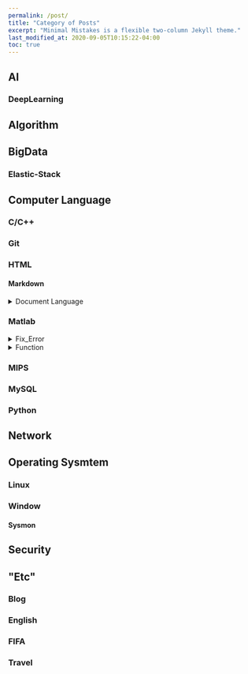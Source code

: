 ```yaml
---
permalink: /post/
title: "Category of Posts"
excerpt: "Minimal Mistakes is a flexible two-column Jekyll theme."
last_modified_at: 2020-09-05T10:15:22-04:00
toc: true
---
```

## AI
### DeepLearning
## Algorithm

## BigData
### Elastic-Stack


## Computer Language
### C/C++
### Git

### HTML
#### Markdown

<details><summary>Document Language</summary>
<div markdown="1">
> 1. [Basic markdown_language](https://leesk212.github.io/MD-Basic-Markdown-language/)
</div></details>

### Matlab
<details><summary>Fix_Error</summary>
<div markdown="1">
> 1. [mat2png](https://leesk212.github.io/Matlab-Mat2Png/)
</div></details>
<details><summary>Function</summary>
<div markdown="1">
> 1. [mat2png](https://leesk212.github.io/Matlab-Mat2Png/)
</div></details>

### MIPS
### MySQL
### Python


## Network
## Operating Sysmtem
### Linux
### Window
#### Sysmon
## Security
## "Etc"
### Blog
### English
### FIFA
### Travel
